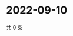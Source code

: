 # 2022-09-10

共 0 条

<!-- BEGIN WEIBO -->
<!-- 最后更新时间 Sat Sep 10 2022 13:43:54 GMT+0800 (China Standard Time) -->

<!-- END WEIBO -->
